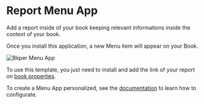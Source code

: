 # Report Menu App

Add a report inside of your book keeping relevant informations inside the context of your book. 

Once you install this application, a new Menu item will appear on your Book. 

![Bkper Menu App](https://bkper.com/docs/images/bkper-report-menu.png)


To use this template, you just need to install and add the link of your report on [book properties](https://help.bkper.com/en/articles/3666485-custom-properties-on-books-and-accounts).

To create a Menu App personalized, see the [documentation](https://bkper.com/docs/#apps) to learn how to configurate.



